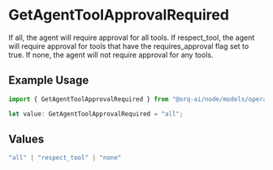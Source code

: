 # GetAgentToolApprovalRequired

If all, the agent will require approval for all tools. If respect_tool, the agent will require approval for tools that have the requires_approval flag set to true. If none, the agent will not require approval for any tools.

## Example Usage

```typescript
import { GetAgentToolApprovalRequired } from "@orq-ai/node/models/operations";

let value: GetAgentToolApprovalRequired = "all";
```

## Values

```typescript
"all" | "respect_tool" | "none"
```